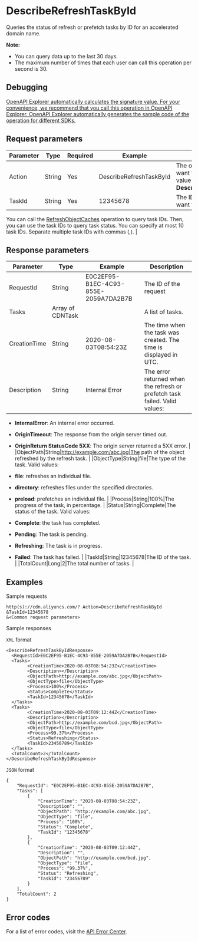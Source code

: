 # DescribeRefreshTaskById

Queries the status of refresh or prefetch tasks by ID for an accelerated domain name.

**Note:**

-   You can query data up to the last 30 days.
-   The maximum number of times that each user can call this operation per second is 30.

## Debugging

[OpenAPI Explorer automatically calculates the signature value. For your convenience, we recommend that you call this operation in OpenAPI Explorer. OpenAPI Explorer automatically generates the sample code of the operation for different SDKs.](https://api.aliyun.com/#product=Cdn&api=DescribeRefreshTaskById&type=RPC&version=2018-05-10)

## Request parameters

|Parameter|Type|Required|Example|Description|
|---------|----|--------|-------|-----------|
|Action|String|Yes|DescribeRefreshTaskById|The operation that you want to perform. Set the value to **DescribeRefreshTaskById**. |
|TaskId|String|Yes|12345678|The ID of the task that you want to query.

 You can call the [RefreshObjectCaches](~~91164~~) operation to query task IDs. Then, you can use the task IDs to query task status. You can specify at most 10 task IDs. Separate multiple task IDs with commas \(,\). |

## Response parameters

|Parameter|Type|Example|Description|
|---------|----|-------|-----------|
|RequestId|String|E0C2EF95-B1EC-4C93-855E-2059A7DA2B7B|The ID of the request |
|Tasks|Array of CDNTask| |A list of tasks. |
|CreationTime|String|2020-08-03T08:54:23Z|The time when the task was created. The time is displayed in UTC. |
|Description|String|Internal Error|The error returned when the refresh or prefetch task failed. Valid values:

 -   **InternalError**: An internal error occurred.
-   **OriginTimeout**: The response from the origin server timed out.
-   **OriginReturn StatusCode 5XX**: The origin server returned a 5XX error. |
|ObjectPath|String|http://example.com/abc.jpg|The path of the object refreshed by the refresh task. |
|ObjectType|String|file|The type of the task. Valid values:

 -   **file**: refreshes an individual file.
-   **directory**: refreshes files under the specified directories.
-   **preload**: prefetches an individual file. |
|Process|String|100%|The progress of the task, in percentage. |
|Status|String|Complete|The status of the task. Valid values:

 -   **Complete**: the task has completed.
-   **Pending**: The task is pending.
-   **Refreshing**: The task is in progress.
-   **Failed**: The task has failed. |
|TaskId|String|12345678|The ID of the task. |
|TotalCount|Long|2|The total number of tasks. |

## Examples

Sample requests

```
http(s)://cdn.aliyuncs.com/? Action=DescribeRefreshTaskById
&TaskId=12345678
&<Common request parameters>
```

Sample responses

`XML` format

```
<DescribeRefreshTaskByIdResponse>
  <RequestId>E0C2EF95-B1EC-4C93-855E-2059A7DA2B7B</RequestId>
  <Tasks>
        <CreationTime>2020-08-03T08:54:23Z</CreationTime>
        <Description></Description>
        <ObjectPath>http://example.com/abc.jpg</ObjectPath>
        <ObjectType>file</ObjectType>
        <Process>100%</Process>
        <Status>Complete</Status>
        <TaskId>12345678</TaskId>
  </Tasks>
  <Tasks>
        <CreationTime>2020-08-03T09:12:44Z</CreationTime>
        <Description></Description>
        <ObjectPath>http://example.com/bcd.jpg</ObjectPath>
        <ObjectType>file</ObjectType>
        <Process>99.37%</Process>
        <Status>Refreshing</Status>
        <TaskId>23456789</TaskId>
  </Tasks>
  <TotalCount>2</TotalCount>
</DescribeRefreshTaskByIdResponse>
```

`JSON` format

```
{
    "RequestId": "E0C2EF95-B1EC-4C93-855E-2059A7DA2B7B",
    "Tasks": [
        {
            "CreationTime": "2020-08-03T08:54:23Z",
            "Description": "",
            "ObjectPath": "http://example.com/abc.jpg",
            "ObjectType": "file",
            "Process": "100%",
            "Status": "Complete",
            "TaskId": "12345678"
        },
        {
            "CreationTime": "2020-08-03T09:12:44Z",
            "Description": "",
            "ObjectPath": "http://example.com/bcd.jpg",
            "ObjectType": "file",
            "Process": "99.37%",
            "Status": "Refreshing",
            "TaskId": "23456789"
        }
    ],
    "TotalCount": 2
}
```

## Error codes

For a list of error codes, visit the [API Error Center](https://error-center.alibabacloud.com/status/product/Cdn).

